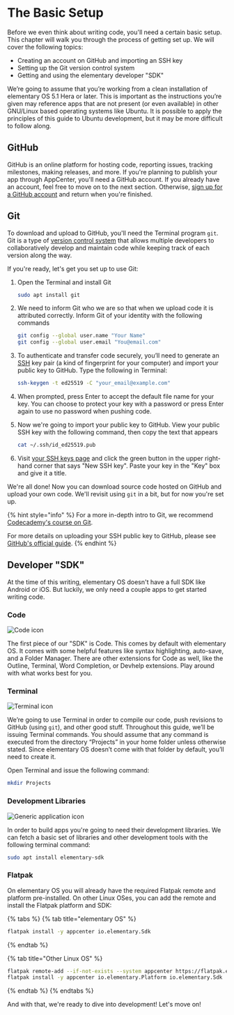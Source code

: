 # The Basic Setup

Before we even think about writing code, you'll need a certain basic setup. This chapter will walk you through the process of getting set up. We will cover the following topics:

* Creating an account on GitHub and importing an SSH key
* Setting up the Git version control system
* Getting and using the elementary developer "SDK"

We’re going to assume that you’re working from a clean installation of elementary OS 5.1 Hera or later. This is important as the instructions you’re given may reference apps that are not present (or even available) in other GNU/Linux based operating systems like Ubuntu. It is possible to apply the principles of this guide to Ubuntu development, but it may be more difficult to follow along.

## GitHub

GitHub is an online platform for hosting code, reporting issues, tracking milestones, making releases, and more. If you're planning to publish your app through AppCenter, you'll need a GitHub account. If you already have an account, feel free to move on to the next section. Otherwise, [sign up for a GitHub account](https://github.com/join) and return when you're finished.

## Git

To download and upload to GitHub, you'll need the Terminal program `git`. Git is a type of [version control system](https://en.wikipedia.org/wiki/Version\_control) that allows multiple developers to collaboratively develop and maintain code while keeping track of each version along the way.

If you're ready, let's get you set up to use Git:

1.  Open the Terminal and install Git

    ```bash
    sudo apt install git
    ```
2.  We need to inform Git who we are so that when we upload code it is attributed correctly. Inform Git of your identity with the following commands

    ```bash
    git config --global user.name "Your Name"
    git config --global user.email "You@email.com"
    ```
3.  To authenticate and transfer code securely, you’ll need to generate an [SSH](https://en.wikipedia.org/wiki/Secure\_Shell) key pair (a kind of fingerprint for your computer) and import your public key to GitHub. Type the following in Terminal:

    ```bash
    ssh-keygen -t ed25519 -C "your_email@example.com"
    ```
4. When prompted, press Enter to accept the default file name for your key. You can choose to protect your key with a password or press Enter again to use no password when pushing code.
5.  Now we're going to import your public key to GitHub. View your public SSH key with the following command, then copy the text that appears

    ```bash
    cat ~/.ssh/id_ed25519.pub
    ```
6. Visit [your SSH keys page](https://github.com/settings/keys) and click the green button in the upper right-hand corner that says "New SSH key". Paste your key in the "Key" box and give it a title.

We're all done! Now you can download source code hosted on GitHub and upload your own code. We'll revisit using `git` in a bit, but for now you're set up.

{% hint style="info" %}
For a more in-depth intro to Git, we recommend [Codecademy's course on Git](https://www.codecademy.com/learn/learn-git).

For more details on uploading your SSH public key to GitHub, please see [GitHub's official guide](https://docs.github.com/en/authentication/connecting-to-github-with-ssh/generating-a-new-ssh-key-and-adding-it-to-the-ssh-agent?platform=linux).
{% endhint %}

## Developer "SDK"

At the time of this writing, elementary OS doesn't have a full SDK like Android or iOS. But luckily, we only need a couple apps to get started writing code.

### Code

![Code icon](https://elementary.io/images/thirdparty-icons/apps/128/io.elementary.code.svg)

The first piece of our "SDK" is Code. This comes by default with elementary OS. It comes with some helpful features like syntax highlighting, auto-save, and a Folder Manager. There are other extensions for Code as well, like the Outline, Terminal, Word Completion, or Devhelp extensions. Play around with what works best for you.

### Terminal

![Terminal icon](https://elementary.io/images/icons/apps/128/utilities-terminal.svg)

We’re going to use Terminal in order to compile our code, push revisions to GitHub (using `git`), and other good stuff. Throughout this guide, we’ll be issuing Terminal commands. You should assume that any command is executed from the directory “Projects” in your home folder unless otherwise stated. Since elementary OS doesn’t come with that folder by default, you’ll need to create it.

Open Terminal and issue the following command:

```bash
mkdir Projects
```

### Development Libraries

![Generic application icon](https://elementary.io/images/icons/apps/128/application-default-icon.svg)

In order to build apps you're going to need their development libraries. We can fetch a basic set of libraries and other development tools with the following terminal command:

```bash
sudo apt install elementary-sdk
```

### Flatpak

On elementary OS you will already have the required Flatpak remote and platform pre-installed. On other Linux OSes, you can add the remote and install the Flatpak platform and SDK:

{% tabs %}
{% tab title="elementary OS" %}
```bash
flatpak install -y appcenter io.elementary.Sdk
```
{% endtab %}

{% tab title="Other Linux OS" %}
```bash
flatpak remote-add --if-not-exists --system appcenter https://flatpak.elementary.io/repo.flatpakrepo
flatpak install -y appcenter io.elementary.Platform io.elementary.Sdk
```
{% endtab %}
{% endtabs %}

And with that, we're ready to dive into development! Let's move on!
